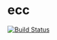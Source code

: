 # ecc

[![Build Status](https://travis-ci.org/raphaelmeyer/ecc.svg?branch=master)](https://travis-ci.org/raphaelmeyer/ecc)

